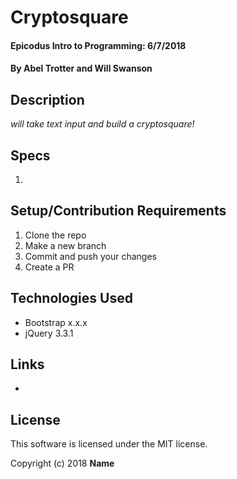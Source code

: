# Cryptosquare

#### Epicodus Intro to Programming: 6/7/2018

#### By Abel Trotter and Will Swanson

## Description

_will take text input and build a cryptosquare!_

## Specs

1. 

## Setup/Contribution Requirements

1. Clone the repo
1. Make a new branch
1. Commit and push your changes
1. Create a PR

## Technologies Used

* Bootstrap x.x.x
* jQuery 3.3.1

## Links

*

## License

This software is licensed under the MIT license.

Copyright (c) 2018 **Name**
